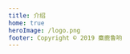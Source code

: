 ```yaml
---
title: 介绍
home: true
heroImage: /logo.png
footer: Copyright © 2019 麋鹿鲁哟 
---
```


<my-union></my-union>